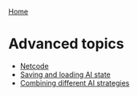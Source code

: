
[Home](./index.md)

# Advanced topics

* [Netcode](./advanced-netcode.md)
* [Saving and loading AI state](./advanced-saving-loading.md)
* [Combining different AI strategies](./advanced-combining.md)
